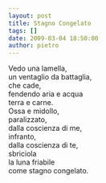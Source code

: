 ```yaml
---
layout: post
title: Stagno Congelato
tags: []
date: 2009-03-04 18:50:00
author: pietro
---
```

Vedo una lamella,<br/>un ventaglio da battaglia,<br/>che cade,<br/>fendendo aria e acqua<br/>terra e carne.<br/>Ossa e midollo,<br/>paralizzato,<br/>dalla coscienza di me,<br/>infranto,<br/>dalla coscienza di te,<br/>sbriciola<br/>la luna friabile<br/>come stagno congelato.

